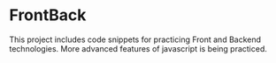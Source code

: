 # FrontBack
This project includes code snippets for practicing Front and Backend technologies. 
More advanced features of javascript is being practiced.
